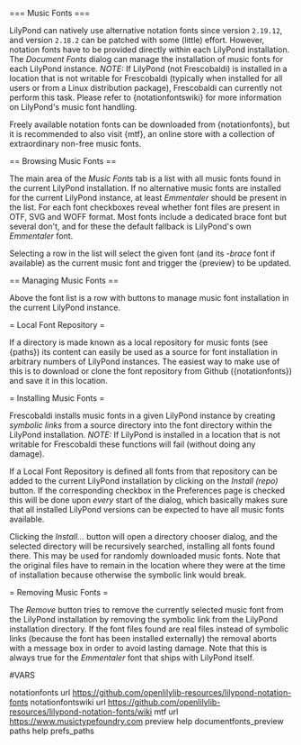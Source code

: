 === Music Fonts ===

LilyPond can natively use alternative notation fonts since version `2.19.12`,
and version `2.18.2` can be patched with some (little) effort. However, notation
fonts have to be provided directly within each LilyPond installation. The
*Document Fonts* dialog can manage the installation of music fonts for each
LilyPond instance. *NOTE:* If LilyPond (not Frescobaldi) is installed in a
location that is not writable for Frescobaldi (typically when installed for all
users or from a Linux distribution package), Frescobaldi can currently not
perform this task. Please refer to {notationfontswiki} for more information on
LilyPond's music font handling.

Freely available notation fonts can be downloaded from {notationfonts}, but it
is recommended to also visit {mtf}, an online store with a collection of
extraordinary non-free music fonts.

== Browsing Music Fonts ==

The main area of the *Music Fonts* tab is a list with all music fonts found in
the current LilyPond installation. If no alternative music fonts are installed
for the current LilyPond instance, at least *Emmentaler* should be present in
the list. For each font checkboxes reveal whether font files are present in OTF,
SVG and WOFF format. Most fonts include a dedicated brace font but several
don't, and for these the default fallback is LilyPond's own *Emmentaler* font.

Selecting a row in the list will select the given font (and its *-brace* font if
available) as the current music font and trigger the {preview} to
be updated.

== Managing Music Fonts ==

Above the font list is a row with buttons to manage music font installation in
the current LilyPond instance.

= Local Font Repository =

If a directory is made known as a local repository for music fonts (see
{paths}) its content can easily be used as a source for font installation
in arbitrary numbers of LilyPond instances. The easiest way to make use of this
is to download or clone the font repository from Github ({notationfonts}) and
save it in this location.

= Installing Music Fonts =

Frescobaldi installs music fonts in a given LilyPond instance by creating
*symbolic links* from a source directory into the font directory within the
LilyPond installation. *NOTE:* If LilyPond is installed in a location that is
not writable for Frescobaldi these functions will fail (without doing any
damage).

If a Local Font Repository is defined all fonts from that repository can be
added to the current LilyPond installation by clicking on the *Install (repo)*
button. If the corresponding checkbox in the Preferences page is checked this
will be done upon *every* start of the dialog, which basically makes sure that
all installed LilyPond versions can be expected to have all music fonts
available.

Clicking the *Install...* button will open a directory chooser dialog, and the
selected directory will be recursively searched, installing all fonts found
there. This may be used for randomly downloaded music fonts. Note that the
original files have to remain in the location where they were at the time of
installation because otherwise the symbolic link would break.

= Removing Music Fonts =

The *Remove* button tries to remove the currently selected music font from the
LilyPond installation by removing the symbolic link from the LilyPond
installation directory. If the font files found are real files instead of
symbolic links (because the font has been installed externally) the removal
aborts with a message box in order to avoid lasting damage. Note that this is
always true for the *Emmentaler* font that ships with LilyPond itself.

#VARS

notationfonts url https://github.com/openlilylib-resources/lilypond-notation-fonts
notationfontswiki url https://github.com/openlilylib-resources/lilypond-notation-fonts/wiki
mtf url https://www.musictypefoundry.com
preview help documentfonts_preview
paths help prefs_paths
